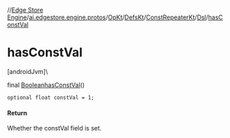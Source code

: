 //[Edge Store Engine](../../../../../../index.md)/[ai.edgestore.engine.protos](../../../../index.md)/[OpKt](../../../index.md)/[DefsKt](../../index.md)/[ConstRepeaterKt](../index.md)/[Dsl](index.md)/[hasConstVal](has-const-val.md)

# hasConstVal

[androidJvm]\

final [Boolean](https://developer.android.com/reference/kotlin/java/lang/Boolean.html)[hasConstVal](has-const-val.md)()

<code>optional float constVal = 1;</code>

#### Return

Whether the constVal field is set.
